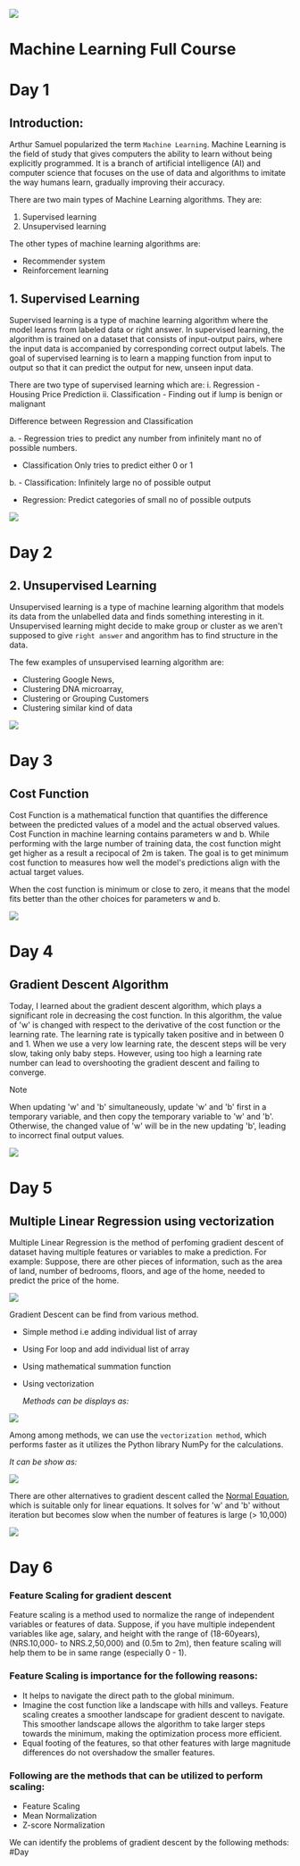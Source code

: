 
 <!--  ![](https://github.com/Sudippdn/Machine-Learning-From-the-begining/blob/main/Image/Einstein%20and%20machine%20learning1.jfif)) -->
 
 ![](https://github.com/Sudippdn/Machine-Learning-From-the-begining/blob/main/Image/Einstein%20teaching%20machine%20learning.jfif)

# **Machine Learning Full Course**
# Day 1
## Introduction: 

Arthur Samuel popularized the term `Machine Learning`. Machine Learning is the field of study that gives computers the ability to learn without being explicitly programmed. It is a branch of artificial intelligence (AI) and computer science that focuses on the use of data and algorithms to imitate the way humans learn, gradually improving their accuracy.

There are two main types of Machine Learning algorithms. They are:
1. Supervised learning
2. Unsupervised learning

The other types of machine learning algorithms are:
- Recommender system
- Reinforcement learning

## 1. Supervised Learning

Supervised learning is a type of machine learning algorithm where the model learns from labeled data or right answer. In supervised learning, the algorithm is trained on a dataset that consists of input-output pairs, where the input data is accompanied by corresponding correct output labels. The goal of supervised learning is to learn a mapping function from input to output so that it can predict the output for new, unseen input data. 

There are two type of supervised learning which are:
i. Regression - Housing Price Prediction
ii. Classification - Finding out if lump is benign or malignant

Difference between Regression and Classification

a. - Regression tries to predict any number from infinitely mant no of possible numbers.
   - Classification Only tries to predict either 0 or 1

b. - Classification: Infinitely large no of possible output
   - Regression: Predict categories of small no of possible outputs

![](https://github.com/Sudippdn/Machine-Learning-From-the-begining/blob/main/Image/supervised-learning.png)

# Day 2
## 2. Unsupervised Learning

Unsupervised learning is a type of machine learning algorithm that models its data from the unlabelled data and finds something interesting in it. Unsupervised learning might decide to make group or cluster as we aren't supposed to give `right answer` and angorithm has to find structure in the data.

The few examples of unsupervised learning algorithm are:
- Clustering Google News,
- Clustering DNA microarray,
- Clustering or Grouping Customers
- Clustering similar kind of data

![](https://github.com/Sudippdn/Machine-Learning-From-the-begining/blob/main/Image/unsupervised-learning.webp)

# Day 3
## Cost Function
Cost Function is a mathematical function that quantifies the difference between the predicted values of a model and the actual observed values. Cost Function in machine learning contains parameters w and b. While performing with the large number of training data, the cost function might get higher as a result a recipocal of 2m is taken. The goal is to get minimum cost function to measures how well the model's predictions align with the actual target values.

When the cost function is minimum or close to zero, it means that the model fits better than the other choices for parameters w and b.

![](https://github.com/Sudippdn/Machine-Learning-From-the-begining/blob/main/Image/cost%20function.png)

# Day 4
## Gradient Descent Algorithm
Today, I learned about the gradient descent algorithm, which plays a significant role in decreasing the cost function. In this algorithm, the value of 'w' is changed with respect to the derivative of the cost function or the learning rate. The learning rate is typically taken positive and in between 0 and 1. When we use a very low learning rate, the descent steps will be very slow, taking only baby steps. However, using too high a learning rate number can lead to overshooting the gradient descent and failing to converge.

> [!Note]
> When updating 'w' and 'b' simultaneously, update 'w' and 'b' first in a temporary variable, and then copy the temporary variable to 'w' and 'b'. Otherwise, the changed value of 'w' will be in the new updating 'b', leading to incorrect final output values.

![](https://github.com/Sudippdn/Machine-Learning-From-the-begining/blob/main/Image/gradient%20descent%20algorithm.png)

# Day 5
## Multiple Linear Regression using vectorization

Multiple Linear Regression is the method of perfoming gradient descent of dataset having multiple features or variables to make a prediction. 
For example: Suppose, there are other pieces of information, such as the area of land, number of bedrooms, floors, and age of the home, needed to predict the price of the home.

![](https://github.com/Sudippdn/Machine-Learning-From-the-begining/blob/main/Image/Day%205/multiple%20feature%20of%20linear%20regression.png)

Gradient Descent can be find from various method. 
- Simple method i.e adding individual list of array
- Using For loop and add individual list of array
- Using mathematical summation function
- Using vectorization

  _Methods can be displays as:_
  
![](https://github.com/Sudippdn/Machine-Learning-From-the-begining/blob/main/Image/Day%205/vectorization%20part%201.png)

Among among methods, we can use the `vectorization method`, which performs faster as it utilizes the Python library NumPy for the calculations. 

_It can be show as:_

![](https://github.com/Sudippdn/Machine-Learning-From-the-begining/blob/main/Image/Day%205/efficiency%20of%20vectorization.png)


There are other alternatives to gradient descent called the [Normal Equation](https://towardsdatascience.com/normal-equation-a-matrix-approach-to-linear-regression-4162ee170243#:~:text=Limitations%3A,for%20more%20than%2010K%20features.), which is suitable only for linear equations. It solves for 'w' and 'b' without iteration but becomes slow when the number of features is large (> 10,000) 

![](https://github.com/Sudippdn/Machine-Learning-From-the-begining/blob/main/Image/Day%205/Normal%20Equation.png)

# Day 6
### Feature Scaling for gradient descent
Feature scaling is a method used to normalize the range of independent variables or features of data. Suppose, if you have multiple independent variables like age, salary, and height with the range of (18-60years), (NRS.10,000- to NRS.2,50,000) and (0.5m to 2m), then feature scaling will help them to be in same range (especially 0 - 1).

### Feature Scaling is importance for the following reasons: 
 - It helps to navigate the direct path to the global minimum.
 - Imagine the cost function like a landscape with hills and valleys. Feature scaling creates a smoother landscape for gradient descent to navigate. This smoother landscape allows the algorithm to take larger steps towards the minimum, making the optimization process more efficient.
 - Equal footing of the features, so that other features with large magnitude differences do not overshadow the smaller features.

### Following are the methods that can be utilized to perform scaling:
 - Feature Scaling
 - Mean Normalization
 - Z-score Normalization

We can identify the problems of gradient descent by the following methods:
#Day
